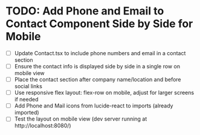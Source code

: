 # TODO: Add Phone and Email to Contact Component Side by Side for Mobile

- [ ] Update Contact.tsx to include phone numbers and email in a contact section
- [ ] Ensure the contact info is displayed side by side in a single row on mobile view
- [ ] Place the contact section after company name/location and before social links
- [ ] Use responsive flex layout: flex-row on mobile, adjust for larger screens if needed
- [ ] Add Phone and Mail icons from lucide-react to imports (already imported)
- [ ] Test the layout on mobile view (dev server running at http://localhost:8080/)
